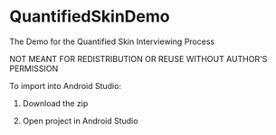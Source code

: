 # QuantifiedSkinDemo
The Demo for the Quantified Skin Interviewing Process

NOT MEANT FOR REDISTRIBUTION OR REUSE WITHOUT AUTHOR'S PERMISSION

To import into Android Studio:

1) Download the zip

2) Open project in Android Studio
